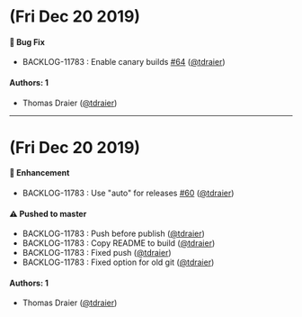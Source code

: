 # (Fri Dec 20 2019)

#### 🐛  Bug Fix

- BACKLOG-11783 : Enable canary builds [#64](https://github.com/Jahia/javascript-components/pull/64) ([@tdraier](https://github.com/tdraier))

#### Authors: 1

- Thomas Draier ([@tdraier](https://github.com/tdraier))

---

# (Fri Dec 20 2019)

#### 🚀  Enhancement

- BACKLOG-11783 : Use "auto" for releases [#60](https://github.com/Jahia/javascript-components/pull/60) ([@tdraier](https://github.com/tdraier))

#### ⚠️  Pushed to master

- BACKLOG-11783 : Push before publish  ([@tdraier](https://github.com/tdraier))
- BACKLOG-11783 : Copy README to build  ([@tdraier](https://github.com/tdraier))
- BACKLOG-11783 : Fixed push  ([@tdraier](https://github.com/tdraier))
- BACKLOG-11783 : Fixed option for old git  ([@tdraier](https://github.com/tdraier))

#### Authors: 1

- Thomas Draier ([@tdraier](https://github.com/tdraier))